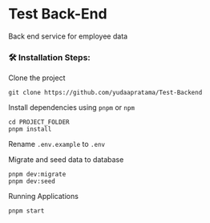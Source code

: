 
# Test Back-End

Back end service for employee data
### 🛠️ Installation Steps:

Clone the project

```
git clone https://github.com/yudaapratama/Test-Backend
```

Install dependencies using ```pnpm``` or ```npm```

```
cd PROJECT_FOLDER
pnpm install
```

Rename ```.env.example``` to ```.env```

Migrate and seed data to database 
```
pnpm dev:migrate
pnpm dev:seed
```

Running Applications

```
pnpm start
```
